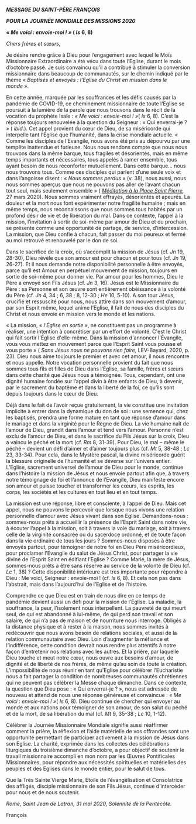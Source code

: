 ***MESSAGE DU SAINT-PÈRE FRANÇOIS***

***POUR LA JOURNÉE MONDIALE DES MISSIONS 2020***

***« Me voici : envoie-moi ! »* ( *Is* 6, 8)**

*Chers frères et sœurs,*

Je désire rendre grâce à Dieu pour l’engagement avec lequel le Mois Missionnaire Extraordinaire a été vécu dans toute l’Eglise, durant le mois d’octobre passé. Je suis convaincu qu’il a contribué à stimuler la conversion missionnaire dans beaucoup de communautés, sur le chemin indiqué par le thème « *Baptisés et envoyés : l’Eglise du Christ en mission dans le monde* ».

En cette année, marquée par les souffrances et les défis causés par la pandémie de COVID-19, ce cheminement missionnaire de toute l’Eglise se poursuit à la lumière de la parole que nous trouvons dans le récit de la vocation du prophète Isaïe : *« Me voici : envoie-moi ! »*( *Is* 6, 8). C’est la réponse toujours renouvelée à la question du Seigneur : « Qui enverrai-je ? » ( *ibid*.). Cet appel provient du cœur de Dieu, de sa miséricorde qui interpelle tant l’Eglise que l’humanité, dans la crise mondiale actuelle. « Comme les disciples de l’Evangile, nous avons été pris au dépourvu par une tempête inattendue et furieuse. Nous nous rendons compte que nous nous trouvons dans la même barque, tous fragiles et désorientés, mais en même temps importants et nécessaires, tous appelés à ramer ensemble, tous ayant besoin de nous réconforter mutuellement. Dans cette barque… nous nous trouvons tous. Comme ces disciples qui parlent d’une seule voix et dans l’angoisse disent : « *Nous sommes perdus* » (v. 38), nous aussi, nous nous sommes aperçus que nous ne pouvons pas aller de l’avant chacun tout seul, mais seulement ensemble » ( *[Méditation à la Place Saint Pierre](http://w2.vatican.va/content/francesco/fr/homilies/2020/documents/papa-francesco_20200327_omelia-epidemia.html),* 27 mars 2020). Nous sommes vraiment effrayés, désorientés et apeurés. La douleur et la mort nous font expérimenter notre fragilité humaine ; mais en même temps, nous reconnaissons que nous sommes tous habités par un profond désir de vie et de libération du mal. Dans ce contexte, l’appel à la mission, l’invitation à sortir de soi-même par amour de Dieu et du prochain, se présente comme une opportunité de partage, de service, d’intercession. La mission, que Dieu confie à chacun, fait passer du moi peureux et fermé au moi retrouvé et renouvelé par le don de soi.

Dans le sacrifice de la croix, où s’accomplit la mission de Jésus (cf. *Jn* 19, 28-30), Dieu révèle que son amour est pour chacun et pour tous (cf. *Jn* 19, 26-27). Et il nous demande notre disponibilité personnelle à être envoyés, parce qu’il est Amour en perpétuel mouvement de mission, toujours en sortie de soi-même pour donner vie. Par amour pour les hommes, Dieu le Père a envoyé son Fils Jésus (cf. *Jn* 3, 16). Jésus est le Missionnaire du Père : sa Personne et son œuvre sont entièrement obéissance à la volonté du Père (cf. *Jn* 4, 34 ; 6, 38 ; 8, 12-30 ; *He* 10, 5-10). A son tour Jésus, crucifié et ressuscité pour nous, nous attire dans son mouvement d’amour, par son Esprit même, lequel anime l’Eglise, il fait de nous des disciples du Christ et nous envoie en mission vers le monde et les nations.

« La mission, « *l'Église en sortie* », ne constituent pas un programme à réaliser, une intention à concrétiser par un effort de volonté. C'est le Christ qui fait sortir l'Église d'elle-même. Dans la mission d'annoncer l'Évangile, vous vous mettez en mouvement parce que l'Esprit Saint vous pousse et vous porte » ( *Sans Jésus nous ne pouvons rien faire,* LEV-Bayard, 2020, p. 23). Dieu nous aime toujours le premier et avec cet amour, il nous rencontre et nous appelle. Notre vocation personnelle provient du fait que nous sommes tous fils et filles de Dieu dans l’Eglise, sa famille, frères et sœurs dans cette charité que Jésus nous a témoignée. Tous, cependant, ont une dignité humaine fondée sur l’appel divin à être enfants de Dieu, à devenir, par le sacrement du baptême et dans la liberté de la foi, ce qu’ils sont depuis toujours dans le cœur de Dieu.

Déjà dans le fait de l’avoir reçue gratuitement, la vie constitue une invitation implicite à entrer dans la dynamique du don de soi : une semence qui, chez les baptisés, prendra une forme mature en tant que réponse d’amour dans le mariage et dans la virginité pour le Règne de Dieu. La vie humaine naît de l’amour de Dieu, grandit dans l’amour et tend vers l’amour. Personne n’est exclu de l’amour de Dieu, et dans le sacrifice du Fils Jésus sur la croix, Dieu a vaincu le péché et la mort (cf. *Rm* 8, 31-39). Pour Dieu, le mal – même le péché – devient un défi d’aimer et d’aimer toujours plus (cf. *Mt* 5, 38-48 ; *Lc* 23, 33-34). Pour cela, dans le Mystère pascal, la divine miséricorde guérit la blessure originelle de l’humanité et se déverse sur l’univers entier. L’Eglise, sacrement universel de l’amour de Dieu pour le monde, continue dans l’histoire la mission de Jésus et nous envoie partout afin que, à travers notre témoignage de foi et l’annonce de l’Evangile, Dieu manifeste encore son amour et puisse toucher et transformer les cœurs, les esprits, les corps, les sociétés et les cultures en tout lieu et en tout temps.

La mission est une réponse, libre et consciente, à l’appel de Dieu. Mais cet appel, nous ne pouvons le percevoir que lorsque nous vivons une relation personnelle d’amour avec Jésus vivant dans son Eglise. Demandons-nous : sommes-nous prêts à accueillir la présence de l’Esprit Saint dans notre vie, à écouter l’appel à la mission, soit à travers la voie du mariage, soit à travers celle de la virginité consacrée ou du sacerdoce ordonné, et de toute façon dans la vie ordinaire de tous les jours ? Sommes-nous disposés à être envoyés partout, pour témoigner de notre foi en Dieu Père miséricordieux, pour proclamer l’Evangile du salut de Jésus Christ, pour partager la vie divine de l’Esprit Saint en édifiant l’Eglise ? Comme Marie, la mère de Jésus, sommes-nous prêts à être sans réserve au service de la volonté de Dieu (cf. *Lc* 1, 38) ? Cette disponibilité intérieure est très importante pour répondre à Dieu : Me voici, Seigneur : envoie-moi ! (cf. *Is* 6, 8). Et cela non pas dans l’abstrait, mais dans l’aujourd’hui de l’Eglise et de l’histoire.

Comprendre ce que Dieu est en train de nous dire en ce temps de pandémie devient aussi un défi pour la mission de l’Eglise. La maladie, la souffrance, la peur, l’isolement nous interpellent. La pauvreté de qui meurt seul, de qui est abandonné à lui-même, de qui perd son travail et son salaire, de qui n’a pas de maison et de nourriture nous interroge. Obligés à la distance physique et à rester à la maison, nous sommes invités à redécouvrir que nous avons besoin de relations sociales, et aussi de la relation communautaire avec Dieu. Loin d’augmenter la méfiance et l’indifférence, cette condition devrait nous rendre plus attentifs à notre façon d’entretenir nos relations avec les autres. Et la prière, par laquelle Dieu touche et meut notre cœur, nous ouvre aux besoins d’amour, de dignité et de liberté de nos frères, de même qu’au soin de toute la création. L’impossibilité de nous réunir en tant qu’Eglise pour célébrer l’Eucharistie nous a fait partager la condition de nombreuses communautés chrétiennes qui ne peuvent pas célébrer la Messe chaque dimanche. Dans ce contexte, la question que Dieu pose : « Qui enverrai-je ? », nous est adressée de nouveau et attend de nous une réponse généreuse et convaincue : *« Me voici : envoie-moi ! »*( *Is* 6, 8). Dieu continue de chercher qui envoyer au monde et aux nations pour témoigner de son amour, de son salut du péché et de la mort, de sa libération du mal (cf. *Mt* 9, 35-38 ; *Lc* 10, 1-12).

Célébrer la Journée Missionnaire Mondiale signifie aussi réaffirmer comment la prière, la réflexion et l’aide matérielle de vos offrandes sont une opportunité permettant de participer activement à la mission de Jésus dans son Eglise. La charité, exprimée dans les collectes des célébrations liturgiques du troisième dimanche d’octobre, a pour objectif de soutenir le travail missionnaire accompli en mon nom par les Œuvres Pontificales Missionnaires, pour répondre aux nécessités spirituelles et matérielles des peuples et des Eglises dans le monde entier, pour le salut de tous.

Que la Très Sainte Vierge Marie, Etoile de l’évangélisation et Consolatrice des affligés, disciple missionnaire de son Fils Jésus, continue d’intercéder pour nous et de nous soutenir.

*Rome, Saint Jean de Latran, 31 mai 2020, Solennité de la Pentecôte.*

François